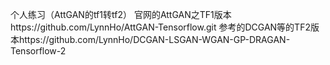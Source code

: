 个人练习（AttGAN的tf1转tf2）
官网的AttGAN之TF1版本https://github.com/LynnHo/AttGAN-Tensorflow.git
参考的DCGAN等的TF2版本https://github.com/LynnHo/DCGAN-LSGAN-WGAN-GP-DRAGAN-Tensorflow-2

